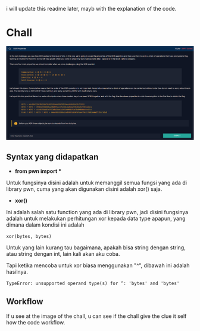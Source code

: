 <p>i will update this readme later, mayb with the explanation of the code. </p>

# Chall
<img src="img/properties.png">

## Syntax yang didapatkan

* __from pwn import *__

Untuk fungsinya disini adalah untuk memanggil semua fungsi yang ada di library pwn, cuma yang akan digunakan disini adalah xor() saja.

* __xor()__

Ini adalah salah satu function yang ada di library pwn, jadi disini fungsinya adalah untuk melakukan perhitungan xor kepada data type apapun, yang dimana dalam kondisi ini adalah

```
xor(bytes, bytes)
```

Untuk yang lain kurang tau bagaimana, apakah bisa string dengan string, atau string dengan int, lain kali akan aku coba.

Tapi ketika mencoba untuk xor biasa menggunakan "^", dibawah ini adalah hasilnya.

```
TypeError: unsupported operand type(s) for ^: 'bytes' and 'bytes'
```

## Workflow
<p>If u see at the image of the chall, u can see if the chall give the clue it self how the code workflow.</p>
